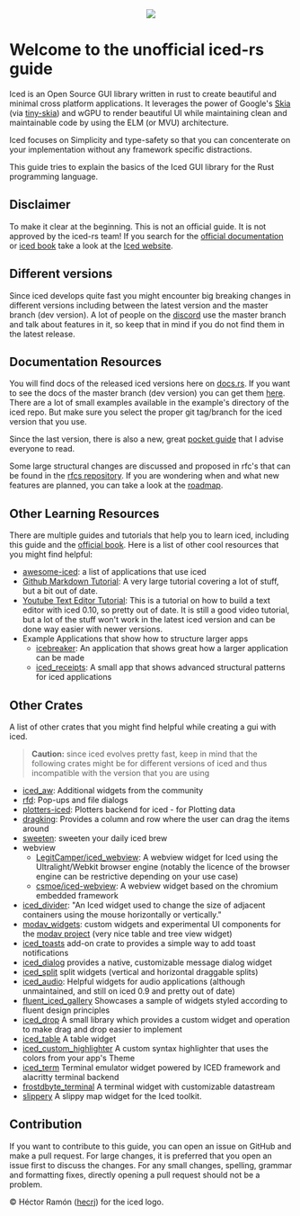 <div align="center">
    <img src="iced-logo.svg">
</div>

# Welcome to the unofficial iced-rs guide 

Iced is an Open Source GUI library written in rust to create beautiful and minimal cross platform applications. It leverages the power of Google's [Skia](https://skia.org/) (via [tiny-skia](https://github.com/RazrFalcon/tiny-skia)) and wGPU to render beautiful UI while maintaining clean and maintainable code by using the ELM (or MVU) architecture.

Iced focuses on Simplicity and type-safety so that you can concenterate on your implementation without any framework specific distractions.

This guide tries to explain the basics of the Iced GUI library for the Rust programming language.

## Disclaimer

To make it clear at the beginning. This is not an official guide. It is not approved by the iced-rs team!
If you search for the [official documentation](https://docs.rs/iced/latest/iced/) or [iced book](https://book.iced.rs/) take a look at the [Iced website](https://iced.rs/).

## Different versions

Since iced develops quite fast you might encounter big breaking changes in different versions including between the latest version and the master branch (dev version).
A lot of people on the [discord](https://discord.gg/3xZJ65GAhd) use the master branch and talk about features in it, so keep that in mind if you do not find them in the latest release.

## Documentation Resources

You will find docs of the released iced versions here on [docs.rs](https://docs.rs/iced/latest/iced/). 
If you want to see the docs of the master branch (dev version) you can get them [here](https://docs.iced.rs/iced/).
There are a lot of small examples available in the example's directory of the iced repo. But make sure you select the proper git tag/branch for the iced version that you use.

Since the last version, there is also a new, great [pocket guide](https://docs.iced.rs/iced/#the-pocket-guide) that I advise everyone to read.

Some large structural changes are discussed and proposed in rfc's that can be found in the [rfcs repository](https://github.com/iced-rs/rfcs). 
If you are wondering when and what new features are planned, you can take a look at the [roadmap](https://whimsical.com/roadmap-iced-7vhq6R35Lp3TmYH4WeYwLM).

## Other Learning Resources

There are multiple guides and tutorials that help you to learn iced, including this guide and the [official book](https://book.iced.rs/).
Here is a list of other cool resources that you might find helpful:
- [awesome-iced](https://github.com/iced-rs/awesome-iced): a list of applications that use iced
- [Github Markdown Tutorial](https://github.com/fogarecious/iced_tutorial/tree/main): A very large tutorial covering a lot of stuff, but a bit out of date.
- [Youtube Text Editor Tutorial](https://www.youtube.com/watch?v=gcBJ7cPSALo): This is a tutorial on how to build a text editor with iced 0.10, so pretty out of date. It is still a good video tutorial, but a lot of the stuff won't work in the latest iced version and can be done way easier with newer versions.
- Example Applications that show how to structure larger apps
  - [icebreaker](https://github.com/hecrj/icebreaker): An application that shows great how a larger application can be made
  - [iced_receipts](https://github.com/airstrike/iced_receipts): A small app that shows advanced structural patterns for iced applications

## Other Crates

A list of other crates that you might find helpful while creating a gui with iced.

> **Caution:** since iced evolves pretty fast, keep in mind that the following crates might be for different versions of iced and thus incompatible with the version that you are using 

- [iced_aw](https://github.com/iced-rs/iced_aw): Additional widgets from the community
- [rfd](https://docs.rs/rfd/latest/rfd/index.html): Pop-ups and file dialogs
- [plotters-iced](https://github.com/Joylei/plotters-iced): Plotters backend for iced - for Plotting data
- [dragking](https://github.com/airstrike/dragking): Provides a column and row where the user can drag the items around
- [sweeten](https://github.com/airstrike/sweeten): sweeten your daily iced brew
- webview
    - [LegitCamper/iced_webview](https://crates.io/crates/iced_webview): A webview widget for Iced using the Ultralight/Webkit browser engine (notably the licence of the browser engine can be restrictive depending on your use case)
    - [csmoe/iced-webview](https://github.com/csmoe/iced-webview): A webview widget based on the chromium embedded framework
- [iced_divider](https://github.com/icedpygui/iced_divider): "An Iced widget used to change the size of adjacent containers using the mouse horizontally or vertically."
- [modav_widgets](https://github.com/EmmanuelDodoo/modav_widgets/tree/main): custom widgets and experimental UI components for the [modav project](https://github.com/EmmanuelDodoo/modav) (very nice table and tree view widget)
- [iced_toasts](https://crates.io/crates/iced_toasts) add-on crate to provides a simple way to add toast notifications
- [iced_dialog](https://github.com/pml68/iced_dialog/tree/master) provides a native, customizable message dialog widget
- [iced_split](https://github.com/edwloef/iced_split) split widgets (vertical and horizontal draggable splits)
- [iced_audio](https://github.com/iced-rs/iced_audio): Helpful widgets for audio applications (although unmaintained, and still on iced 0.9 and pretty out of date)
- [fluent_iced_gallery](https://github.com/frgp42/fluent_iced_gallery/tree/master) Showcases a sample of widgets styled according to fluent design principles
- [iced_drop](https://github.com/jhannyj/iced_drop) A small library which provides a custom widget and operation to make drag and drop easier to implement
- [iced_table](https://github.com/tarkah/iced_table) A table widget
- [iced_custom_highlighter](https://github.com/pml68/iced_custom_highlighter) A custom syntax highlighter that uses the colors from your app's Theme
- [iced_term](https://github.com/Harzu/iced_term/tree/master) Terminal emulator widget powered by ICED framework and alacritty terminal backend
- [frostdbyte_terminal](https://github.com/Rahn-IT/frostbyte_terminal/tree/master) A terminal widget with customizable datastream
- [slippery](https://github.com/peterkrull/slippery) A slippy map widget for the Iced toolkit.

## Contribution

If you want to contribute to this guide, you can open an issue on GitHub and make a pull request. 
For large changes, it is preferred that you open an issue first to discuss the changes. 
For any small changes, spelling, grammar and formatting fixes, directly opening a pull request should not be a problem.

&copy; Héctor Ramón ([hecrj](https://github.com/hecrj)) for the iced logo.

